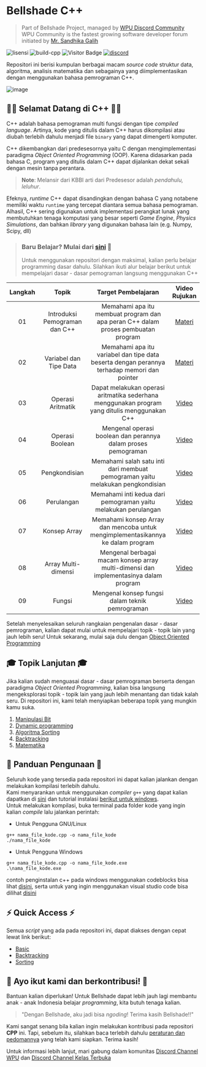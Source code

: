 # Bellshade C++

> Part of Bellshade Project, managed by [WPU Discord Community](http://discord.gg/wpu) <br>
> WPU Community is the fastest growing software developer forum initiated by [Mr. Sandhika Galih](https://www.youtube.com/c/WebProgrammingUNPAS)

![lisensi](https://img.shields.io/github/license/bellshade/CPP?style=for-the-badge)
![build-cpp](https://img.shields.io/github/actions/workflow/status/bellshade/CPP/cpp.yml?branch=main&style=for-the-badge)
![Visitor Badge](https://visitor-badge.feriirawann.repl.co?username=bellshade&repo=cpp&label=VISITOR&style=for-the-badge&color=%2338FF26&contentType=svg)
[![discord](https://img.shields.io/discord/722002048643497994?label=discord&style=for-the-badge)](http://discord.gg/S4rrXQ)

Repositori ini berisi kumpulan berbagai macam *source code* struktur data, algoritma, analisis matematika dan sebagainya yang diimplementasikan dengan menggunakan bahasa pemrograman C++.

![image](https://cdn.discordapp.com/attachments/835845494109634602/1031183376964653136/140185089-b47098bf-695c-4a4a-b579-06169ce45d16-min.png)

## 🎉🎉 Selamat Datang di C++ 🎉🎉
C++ adalah bahasa pemograman multi fungsi dengan tipe *compiled language*. Artinya, kode yang ditulis dalam C++ harus dikompilasi atau diubah terlebih dahulu menjadi file `binary` yang dapat dimengerti komputer. 

C++ dikembangkan dari predesesornya yaitu C dengan mengimplementasi paradigma *Object Oriented Programming* (OOP). Karena didasarkan pada bahasa C, program yang ditulis dalam C++ dapat dijalankan dekat sekali dengan mesin tanpa perantara. 

> **Note**: Melansir dari KBBI arti dari Predesesor adalah _pendahulu, leluhur_.

Efeknya, *runtime* C++ dapat disandingkan dengan bahasa C yang notabene memiliki waktu `runtime` yang tercepat diantara semua bahasa pemograman. Alhasil, C++ sering digunakan untuk implementasi perangkat lunak yang membutuhkan tenaga komputasi yang besar seperti *Game Engine*, *Physics Simulations*, dan bahkan *library* yang digunakan bahasa lain (e.g. Numpy, Scipy, dll)

> ### Baru Belajar? Mulai dari [sini](basic) 🌟
> Untuk menggunakan repositori dengan maksimal, kalian perlu belajar programming dasar dahulu. Silahkan ikuti alur belajar berikut untuk mempelajari dasar - dasar pemograman langsung menggunakan C++ 

| Langkah | Topik | Target Pembelajaran | Video Rujukan |
| :-----------: | :----------------------------------------: |:-----------------------------------------------------------------------------------------------------------------------------------------------------------------------: | :---------------------------------------------------------------------: |
| 01 | Introduksi Pemograman dan C++ | Memahami apa itu membuat program dan apa peran C++ dalam proses pembuatan program | [Materi](basic/01_introduction) |
| 02 | Variabel dan Tipe Data | Memahami apa itu variabel dan tipe data beserta dengan perannya terhadap memori dan pointer | [Materi](basic/02_variabel_datatype) |
| 03 | Operasi Aritmatik | Dapat melakukan operasi aritmatika sederhana menggunakan program yang ditulis menggunakan C++ | [Video](https://youtu.be/bxNqTu4N-Is) |
| 04 | Operasi Boolean | Mengenal operasi boolean dan perannya dalam proses pemograman | [Video](https://youtu.be/rgdgn4yFg18) |
| 05 | Pengkondisian | Memahami salah satu inti dari membuat pemograman yaitu melakukan pengkondisian | [Video](https://youtu.be/6dAAX5B85PM) |
| 06 | Perulangan | Memahami inti kedua dari pemograman yaitu melakukan perulangan | [Video](https://youtu.be/ZeqJewFm7zc) |
| 07 | Konsep Array | Memahami konsep Array dan mencoba untuk mengimplementasikannya ke dalam program | [Video](https://youtu.be/PGV8VigBVcg) |
| 08 | Array Multi-dimensi | Mengenal berbagai macam konsep array multi-dimensi dan implementasinya dalam program | [Video](https://youtu.be/3d9jG9V6ouM) |
| 09 | Fungsi | Mengenal konsep fungsi dalam teknik pemrograman | [Video](https://youtu.be/iTUO1DWVUv8) |

Setelah menyelesaikan seluruh rangkaian pengenalan dasar - dasar pemrograman, kalian dapat mulai untuk mempelajari topik - topik lain yang jauh lebih seru!
Untuk sekarang, mulai saja dulu dengan [Object Oriented Programming](object_oriented_programming)

## 🎓 Topik Lanjutan 🎓

Jika kalian sudah menguasai dasar - dasar pemrograman berserta dengan paradigma *Object Oriented Programming*, kalian bisa langsung mengeksplorasi topik - topik lain yang jauh lebih menantang dan tidak kalah seru. Di repositori ini, kami telah menyiapkan beberapa topik yang mungkin kamu suka.

01. [Manipulasi Bit](algorithm/bit_manipulation)
02. [Dynamic programming](algorithm/dynamic_programming)
03. [Algoritma Sorting](algorithm/sorting)
04. [Backtracking](bactracking)
05. [Matematika](math)

## 📃 Panduan Pengunaan 📃
Seluruh kode yang tersedia pada repositori ini dapat kalian jalankan dengan melakukan kompilasi terlebih dahulu. <br>
Kami menyarankan untuk menggunakan *compiler* `g++` yang dapat kalian dapatkan di [sini](https://en.wikipedia.org/wiki/List_of_compilers#C++_compilers) dan tutorial instalasi [berikut untuk windows](https://youtu.be/U9LfAoW8NXs).<br>
Untuk melakukan kompilasi, buka terminal pada folder kode yang ingin kalian *compile* lalu jalankan perintah:
- Untuk Pengguna GNU/Linux
```
g++ nama_file_kode.cpp -o nama_file_kode
./nama_file_kode
```
- Untuk Pengguna Windows
```
g++ nama_file_kode.cpp -o nama_file_kode.exe
.\nama_file_kode.exe
```
contoh penginstalan c++ pada windows menggunakan codeblocks bisa lihat [disini](https://www.youtube.com/watch?v=KSMQXpoBfzY&list=PLZS-MHyEIRo4Ze0bbGB1WKBSNMPzi-eWI&index=3), serta untuk yang ingin menggunakan visual studio code bisa dilihat [disini](https://www.youtube.com/watch?v=UUX1vHGIcNQ&list=PLZS-MHyEIRo4Ze0bbGB1WKBSNMPzi-eWI&index=4)

## ⚡ Quick Access ⚡

Semua *script* yang ada pada repositori ini, dapat diakses dengan cepat lewat link berikut:

- [Basic](basic/)
- [Backtracking](backtracking/)
- [Sorting](algorithm/sorting/)

## 🤩 Ayo ikut kami dan berkontribusi! 🤩

Bantuan kalian diperlukan! Untuk Bellshade dapat lebih jauh lagi membantu anak - anak Indonesia belajar *programming*, kita butuh tenaga kalian.
> "Dengan Bellshade, aku jadi bisa *ngoding*! Terima kasih Bellshade!!"

Kami sangat senang bila kalian ingin melakukan kontribusi pada repositori **CPP** ini. Tapi, sebelum itu, silahkan baca terlebih dahulu [peraturan dan pedomannya](CONTRIBUTING.md) yang telah kami siapkan. Terima kasih! 

Untuk informasi lebih lanjut, mari gabung dalam komunitas [Discord Channel WPU](http://discord.gg/S4rrXQU) dan [Discord Channel Kelas Terbuka](https://discord.gg/QnRSMk2C)
